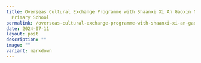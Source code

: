 ```yaml
---
title: Overseas Cultural Exchange Programme with Shaanxi Xi An Gaoxin No1
  Primary School
permalink: /overseas-cultural-exchange-programme-with-shaanxi-xi-an-gaoxin-no1-primary-school/
date: 2024-07-11
layout: post
description: ""
image: ""
variant: markdown
---
```

